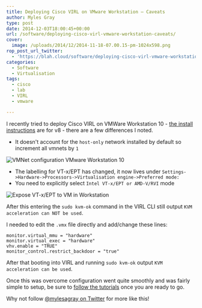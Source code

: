```yaml
---
title: Deploying Cisco VIRL on VMware Workstation – Caveats
author: Myles Gray
type: post
date: 2014-12-03T18:00:45+00:00
url: /software/deploying-cisco-virl-vmware-workstation-caveats/
cover:
  image: /uploads/2014/12/2014-11-18-07.00.15-pm-1024x598.png
rop_post_url_twitter:
  - 'https://blah.cloud/software/deploying-cisco-virl-vmware-workstation-caveats/?utm_source=ReviveOldPost&utm_medium=social&utm_campaign=ReviveOldPost'
categories:
  - Software
  - Virtualisation
tags:
  - cisco
  - lab
  - VIRL
  - vmware

---
```

I recently tried to deploy Cisco VIRL on VMWare Workstation 10 - [the install instructions][1] are for v8 - there are a few differences I noted.<!--more-->

  * It doesn't account for the `host-only` network installed by default so increment all vmnets by `1`

![VMNet configuration VMware Workstation 10][2] 

  * The labelling for VT-x/EPT has changed, it now lives under `Settings->Hardware->Processors->Virtualisation engine->Preferred mode:`
  * You need to explicitly select `Intel VT-x/EPT or AMD-V/RVI` mode

![Expose VT-x/EPT to VM in Workstation][3] 

After this entering the `sudo kvm-ok` command in the VIRL CLI still output `KVM acceleration can NOT be used`.

I needed to edit the `.vmx` file directly and add/change these lines:

    monitor.virtual_mmu = "hardware"
    monitor.virtual_exec = "hardware"
    vhv.enable = "TRUE"
    monitor_control.restrict_backdoor = "true"
    

After that booting into VIRL and running `sudo kvm-ok` output `KVM acceleration can be used`.

Once this was overcome configuration went quite smoothly and was fairly simple to setup, be sure to [follow the tutorials][4] once you are ready to go.

Why not follow [@mylesagray on Twitter][5] for more like this!

 [1]: http://virl-dev-innovate.cisco.com/workstation.ext.html
 [2]: /uploads/2014/12/Image-2.png
 [3]: /uploads/2014/12/Image-12.png
 [4]: http://virl-dev-innovate.cisco.com/virl.tutorial.html
 [5]: https://twitter.com/mylesagray